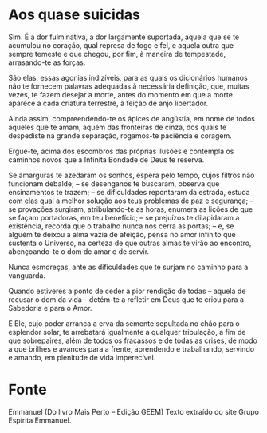 # Aos quase suicidas

Sim. É a dor fulminativa, a dor largamente suportada, aquela que se te acumulou no coração, qual represa de fogo e fel, e aquela outra que sempre temeste e que chegou, por fim, à maneira de tempestade, arrasando-te as forças.

São elas, essas agonias indizíveis, para as quais os dicionários humanos não te fornecem palavras adequadas à necessária definição, que, muitas vezes, te fazem desejar a morte, antes do momento em que a morte aparece a cada criatura terrestre, à feição de anjo libertador.

Ainda assim, compreendendo-te os ápices de angústia, em nome de todos aqueles que te amam, aquém das fronteiras de cinza, dos quais te despediste na grande separação, rogamos-te paciência e coragem.

Ergue-te, acima dos escombros das próprias ilusões e contempla os caminhos novos que a Infinita Bondade de Deus te reserva.

Se amarguras te azedaram os sonhos, espera pelo tempo, cujos filtros não funcionam debalde;
– se desenganos te buscaram, observa que ensinamentos te trazem;
– se dificuldades repontaram da estrada, estuda com elas qual a melhor solução aos teus problemas de paz e segurança;
– se provações surgiram, atribulando-te as horas, enumera as lições de que se façam portadoras, em teu benefício;
– se prejuízos te dilapidaram a existência, recorda que o trabalho nunca nos cerra as portas;
– e, se alguém te deixou a alma vazia de afeição, pensa no amor infinito que sustenta o Universo, na certeza de que outras almas te virão ao encontro, abençoando-te o dom de amar e de servir.

Nunca esmoreças, ante as dificuldades que te surjam no caminho para a vanguarda.

Quando estiveres a ponto de ceder à pior rendição de todas – aquela de recusar o dom da vida – detém-te a refletir em Deus que te criou para a Sabedoria e para o Amor.

E Ele, cujo poder arranca a erva da semente sepultada no chão para o esplendor solar, te arrebatará igualmente a qualquer tribulação, a fim de que sobrepaires, além de todos os fracassos e de todas as crises, de modo a que brilhes e avances para a frente, aprendendo e trabalhando, servindo e amando, em plenitude de vida imperecível.

# Fonte
Emmanuel
(Do livro Mais Perto – Edição GEEM)
Texto extraído do site Grupo Espírita Emmanuel.